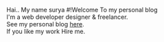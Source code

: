 Hai.. My name surya
#!Welcome 
To my personal blog <br>
I'm a web developer designer & freelancer. <br>
See my personal blog <a href="https://suryanu.github.io/Myblog/">here</a>. <br>
If you like my work Hire me.


